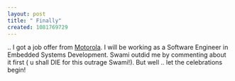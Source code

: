 ```yaml
--- 
layout: post
title: " Finally"
created: 1081769729
---
```

.. I got a job offer from <a href="http://www.motorola.com/sg">Motorola</a>. I will be working as a Software Engineer in Embedded Systems Development. Swami outdid me by commenting about it first ( u shall DIE for this outrage Swami!). But well .. let the celebrations begin!
